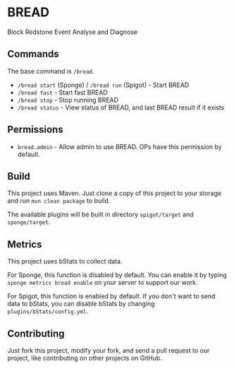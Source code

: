 # BREAD
Block Redstone Event Analyse and Diagnose

## Commands
The base command is `/bread`.
- `/bread start` (Sponge) / `/bread run` (Spigot) - Start BREAD
- `/bread fast` - Start fast BREAD
- `/bread stop` - Stop running BREAD
- `/bread status` - View status of BREAD, and last BREAD result if it exists

## Permissions
- `bread.admin` - Allow admin to use BREAD. OPs have this permission by default.

## Build
This project uses Maven. Just clone a copy of this project to your storage and run `mvn clean package` to build.

The available plugins will be built in directory `spigot/target` and `sponge/target`.

## Metrics
This project uses bStats to collect data.

For Sponge, this function is disabled by default. You can enable it by typing `sponge metrics bread enable` on your server to support our work.

For Spigot, this function is enabled by default. If you don't want to send data to bStats, you can disable bStats by changing `plugins/bStats/config.yml`.

## Contributing
Just fork this project, modify your fork, and send a pull request to our project, like contributing on other projects on GitHub.

